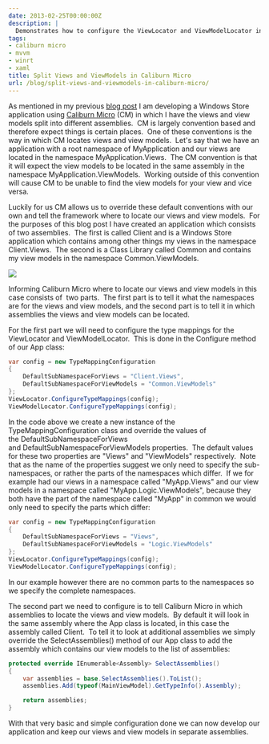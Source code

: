 ```yaml
---
date: 2013-02-25T00:00:00Z
description: |
  Demonstrates how to configure the ViewLocator and ViewModelLocator in Caliburn Micro when you split your Views and View Models across different assemblied.
tags:
- caliburn micro
- mvvm
- winrt
- xaml
title: Split Views and ViewModels in Caliburn Micro
url: /blog/split-views-and-viewmodels-in-caliburn-micro/
---
```


As mentioned in my previous [blog post](/blog/passing-custom-parameters-to-caliburn-micro-actions/) I am developing a Windows Store application using [Caliburn Micro](http://caliburnmicro.codeplex.com/) (CM) in which I have the views and view models split into different assemblies.  CM is largely convention based and therefore expect things is certain places.  One of these conventions is the way in which CM locates views and view models.  Let's say that we have an application with a root namespace of MyApplication and our views are located in the namespace MyApplication.Views.  The CM convention is that it will expect the view models to be located in the same assembly in the namespace MyApplication.ViewModels.  Working outside of this convention will cause CM to be unable to find the view models for your view and vice versa.

Luckily for us CM allows us to override these default conventions with our own and tell the framework where to locate our views and view models.  For the purposes of this blog post I have created an application which consists of two assemblies.  The first is called Client and is a Windows Store application which contains among other things my views in the namespace Client.Views.  The second is a Class Library called Common and contains my view models in the namespace Common.ViewModels.

![](/assets/images/2013/02/Untitled.png)

Informing Caliburn Micro where to locate our views and view models in this case consists of  two parts.  The first part is to tell it what the namespaces are for the views and view models, and the second part is to tell it in which assemblies the views and view models can be located.

For the first part we will need to configure the type mappings for the ViewLocator and ViewModelLocator.  This is done in the Configure method of our App class:

``` csharp
var config = new TypeMappingConfiguration
{
    DefaultSubNamespaceForViews = "Client.Views",
    DefaultSubNamespaceForViewModels = "Common.ViewModels"
};
ViewLocator.ConfigureTypeMappings(config);
ViewModelLocator.ConfigureTypeMappings(config);
```

In the code above we create a new instance of the TypeMappingConfiguration class and override the values of the DefaultSubNamespaceForViews and DefaultSubNamespaceForViewModels properties.  The default values for these two properties are "Views" and "ViewModels" respectively.  Note that as the name of the properties suggest we only need to specify the sub-namespaces, or rather the parts of the namespaces which differ.  If we for example had our views in a namespace called "MyApp.Views" and our view models in a namespace called "MyApp.Logic.ViewModels", because they both have the part of the namespace called "MyApp" in common we would only need to specify the parts which differ:

``` csharp
var config = new TypeMappingConfiguration
{
    DefaultSubNamespaceForViews = "Views",
    DefaultSubNamespaceForViewModels = "Logic.ViewModels"
};
ViewLocator.ConfigureTypeMappings(config);
ViewModelLocator.ConfigureTypeMappings(config);
```

In our example however there are no common parts to the namespaces so we specify the complete namespaces.

The second part we need to configure is to tell Caliburn Micro in which assemblies to locate the views and view models.  By default it will look in the same assembly where the App class is located, in this case the assembly called Client.  To tell it to look at additional assemblies we simply override the SelectAssemblies() method of our App class to add the assembly which contains our view models to the list of assemblies:

``` csharp
protected override IEnumerable<Assembly> SelectAssemblies()
{
    var assemblies = base.SelectAssemblies().ToList();
    assemblies.Add(typeof(MainViewModel).GetTypeInfo().Assembly);

    return assemblies;
}
```

With that very basic and simple configuration done we can now develop our application and keep our views and view models in separate assemblies.
